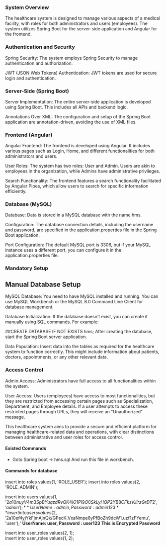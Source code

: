 ### System Overview

The healthcare system is designed to manage various aspects of a medical facility, with roles for both administrators and users (employees). The system utilizes Spring Boot for the server-side application and Angular for the frontend.

### Authentication and Security

Spring Security: The system employs Spring Security to manage authentication and authorization.

JWT (JSON Web Tokens) Authentication: JWT tokens are used for secure login and authentication.

### Server-Side (Spring Boot)
Server Implementation: The entire server-side application is developed using Spring Boot. This includes all APIs and backend logic.

Annotations Over XML: The configuration and setup of the Spring Boot application are annotation-driven, avoiding the use of XML files.

### Frontend (Angular)
Angular Frontend: The frontend is developed using Angular. It includes various pages such as Login, Home, and different functionalities for both administrators and users.

User Roles: The system has two roles: User and Admin. Users are akin to employees in the organization, while Admins have administrative privileges.

Search Functionality: The frontend features a search functionality facilitated by Angular Pipes, which allow users to search for specific information efficiently.

### Database (MySQL)
Database: Data is stored in a MySQL database with the name hms.

Configuration: The database connection details, including the username and password, are specified in the application.properties file in the Spring Boot application.

Port Configuration: The default MySQL port is 3306, but if your MySQL instance uses a different port, you can configure it in the application.properties file.

### Mandatory Setup
## Manual Database Setup
MySQL Database: You need to have MySQL installed and running. You can use MySQL Workbench or the MySQL 8.0 Command Line Client for database management.

Database Initialization: If the database doesn't exist, you can create it manually using SQL commands. For example:

##CREATE DATABASE IF NOT EXISTS hms;
After creating the database, start the Spring Boot server application.

Data Population: Insert data into the tables as required for the healthcare system to function correctly. This might include information about patients, doctors, appointments, or any other relevant data.

### Access Control
Admin Access: Administrators have full access to all functionalities within the system.

User Access: Users (employees) have access to most functionalities, but they are restricted from accessing certain pages such as Specialization, Department, and Employee details. If a user attempts to access these restricted pages through URLs, they will receive an "Unauthorized" message.

This healthcare system aims to provide a secure and efficient platform for managing healthcare-related data and operations, with clear distinctions between administrative and user roles for access control.

#### Existed Commands
- Goto Spring boot -> hms.sql And run this file in workbench.

#### Commands for database

insert into roles values(1, 'ROLE_USER');
insert into roles values(2, 'ROLE_ADMIN');

insert into users values(1, '$2a$10$nuyV4m3SpBYuqzdRvQK4iO1PI9O0SkLyHQP2YB8CFksVJirzGrDT2', 'admin'); **UserName: admin, Password : admin123**
insert into users values(2, '$2a$10$ef4yjYkFjmAjnQk/GPecK.VxaNmpe6yPfBoZh9dcW1.uzf1zFYemu', 'user');' **UserName: user, Password : user123**
**This is Encrypted Password**


insert into user_roles values(2, 1);<br>
insert into user_roles values(1, 2);<br>
